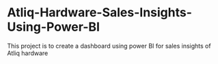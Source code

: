 # Atliq-Hardware-Sales-Insights-Using-Power-BI
This project is to create a dashboard using power BI for sales insights of Atliq hardware
